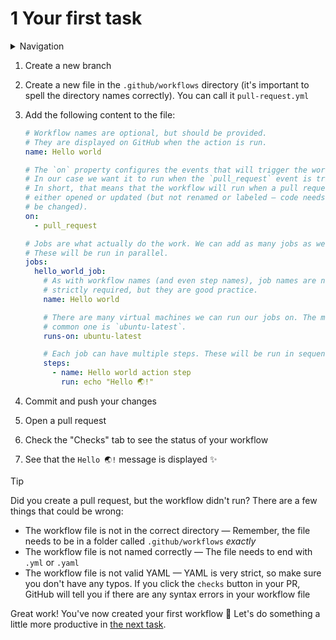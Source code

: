 # 1 Your first task

<details>
<summary>Navigation</summary>

1. **Creating a workflow** (this task)
1. [Building code in a workflow](../2/README.md)
1. [Running multiple jobs in parallel](../3/README.md)
1. [Running jobs in sequence](../4/README.md)
1. [Deploying to GitHub Pages](../5/README.md)
1. [Using other events to run workflows](../6/README.md)
1. [Outputs from steps and jobs](../7/README.md)
1. [Keeping dependencies up to date with Dependabot](../8/README.md)

</details>

1. Create a new branch
1. Create a new file in the `.github/workflows` directory (it's important to spell the directory names correctly). You can call it `pull-request.yml`
1. Add the following content to the file:

   ```yaml
   # Workflow names are optional, but should be provided.
   # They are displayed on GitHub when the action is run.
   name: Hello world

   # The `on` property configures the events that will trigger the workflow.
   # In our case we want it to run when the `pull_request` event is triggered.
   # In short, that means that the workflow will run when a pull request is
   # either opened or updated (but not renamed or labeled – code needs to
   # be changed).
   on:
     - pull_request

   # Jobs are what actually do the work. We can add as many jobs as we want.
   # These will be run in parallel.
   jobs:
     hello_world_job:
       # As with workflow names (and even step names), job names are not
       # strictly required, but they are good practice.
       name: Hello world

       # There are many virtual machines we can run our jobs on. The most
       # common one is `ubuntu-latest`.
       runs-on: ubuntu-latest

       # Each job can have multiple steps. These will be run in sequence.
       steps:
         - name: Hello world action step
           run: echo "Hello 🌏!"
   ```

1. Commit and push your changes
1. Open a pull request
1. Check the "Checks" tab to see the status of your workflow
1. See that the `Hello 🌏!` message is displayed ✨

> [!TIP]
> Did you create a pull request, but the workflow didn't run?
> There are a few things that could be wrong:
>
> - The workflow file is not in the correct directory — Remember, the file needs to be in a folder called `.github/workflows` _exactly_
> - The workflow file is not named correctly — The file needs to end with `.yml` or `.yaml`
> - The workflow file is not valid YAML — YAML is very strict, so make sure you don't have any typos. If you click the `checks` button in your PR, GitHub will tell you if there are any syntax errors in your workflow file

Great work!
You've now created your first workflow 🎉
Let's do something a little more productive in [the next task](../2/README.md).
